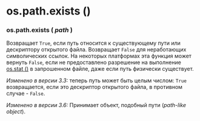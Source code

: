 # os.path.exists \(\)

### os.path.exists \( _path_ \)

Возвращает `True`, если путь относится к существующему пути или дескриптору открытого файла. Возвращает `False` для неработающих символических ссылок. На некоторых платформах эта функция может вернуть `False`, если не предоставлено разрешение на выполнение [os.stat \(\)](../../obshie-sluzhby-operacionnoi-sistemy/os/faily-i-direktorii/os.stat.md) в запрошенном файле, даже если путь физически существует.

_Изменено в версии 3.3:_ теперь путь может быть целым числом: `True` возвращается, если это дескриптор открытого файла, в противном случае - `False`.

_Изменено в версии 3.6:_ Принимает объект, подобный пути \(_path-like object_\).

